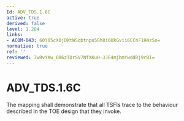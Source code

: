 ```yaml
---
Id: ADV_TDS.1.6C
active: true
derived: false
level: 1.284
links:
- ACOM-043: 60Y05cXOjDWtWSqbtnpo5Gh8i6UkGvii6CChF1H4zSo=
normative: true
ref: ''
reviewed: 7wRvYKw_O86zTDrSV7NfXKuH-JJE4mjbmYwddRj9rBI=
---
```


# ADV_TDS.1.6C

The mapping shall demonstrate that all TSFIs trace to the behaviour described in the TOE design that they invoke.
